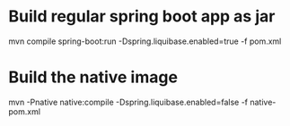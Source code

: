 # Build regular spring boot app as jar
mvn compile spring-boot:run -Dspring.liquibase.enabled=true -f pom.xml

# Build the native image
mvn -Pnative native:compile -Dspring.liquibase.enabled=false -f native-pom.xml
